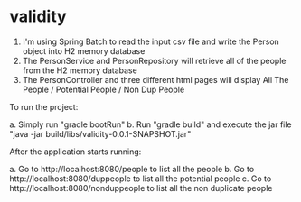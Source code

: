# validity

1. I'm using Spring Batch to read the input csv file and write the Person object into H2 memory database
2. The PersonService and PersonRepository will retrieve all of the people from the H2 memory database
3. The PersonController and three different html pages will display All The People / Potential People / Non Dup People

To run the project:

a. Simply run "gradle bootRun"
b. Run "gradle build" and execute the jar file "java -jar build/libs/validity-0.0.1-SNAPSHOT.jar"

After the application starts running:

a. Go to http://localhost:8080/people to list all the people
b. Go to http://localhost:8080/duppeople to list all the potential people
c. Go to http://localhost:8080/nonduppeople to list all the non duplicate people